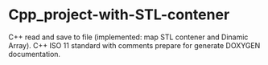 # Cpp_project-with-STL-contener
C++ read and save to file (implemented: map STL contener and Dinamic Array). C++ ISO 11 standard with comments prepare for generate DOXYGEN documentation.
